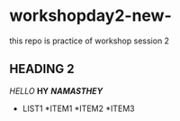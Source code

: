 # workshopday2-new-
this repo is practice of workshop session 2
## HEADING 2
*HELLO*
**HY**
***NAMASTHEY***

* LIST1
  *ITEM1
  *ITEM2
  *ITEM3
